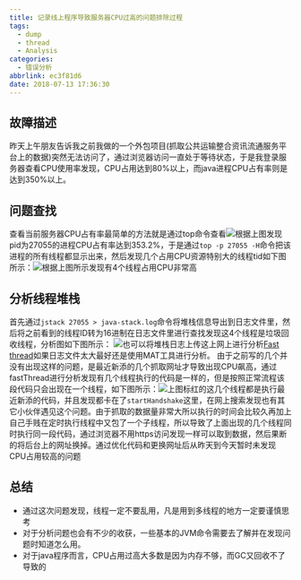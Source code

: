 ```yaml
---
title: 记录线上程序导致服务器CPU过高的问题排除过程
tags:
  - dump
  - thread
  - Analysis
categories:
  - 错误分析
abbrlink: ec3f81d6
date: 2018-07-13 17:36:30
---
```

## 故障描述
昨天上午朋友告诉我之前我做的一个外包项目(抓取公共运输整合资讯流通服务平台上的数据)突然无法访问了，通过浏览器访问一直处于等待状态，于是我登录服务器查看CPU使用率发现，CPU占用达到80%以上，而java进程CPU占有率则是达到350%以上。
## 问题查找
查看当前服务器CPU占有率最简单的方法就是通过top命令查看![](https://upload-images.jianshu.io/upload_images/13023122-5480faab09f208ab.png?imageMogr2/auto-orient/strip%7CimageView2/2/w/1240)根据上图发现pid为27055的进程CPU占有率达到353.2%，于是通过`top -p 27055 -H`命令把该进程的所有线程都显示出来，然后发现几个占用CPU资源特别大的线程tid如下图所示：![](https://upload-images.jianshu.io/upload_images/13023122-8cd16dc2bf1d1e96.png?imageMogr2/auto-orient/strip%7CimageView2/2/w/1240)根据上图所示发现有4个线程占用CPU非常高
<!--more-->
## 分析线程堆栈
首先通过`jstack 27055 > java-stack.log`命令将堆栈信息导出到日志文件里，然后将之前看到的线程ID转为16进制在日志文件里进行查找发现这4个线程是垃圾回收线程，分析图如下图所示：
![](https://upload-images.jianshu.io/upload_images/13023122-90a35033582f4d69.png?imageMogr2/auto-orient/strip%7CimageView2/2/w/1240)也可以将堆栈日志上传这上网上进行分析[Fast thread](http://heaphero.io)如果日志文件太大最好还是使用MAT工具进行分析。
由于之前写的几个并没有出现这样的问题，是最近新添的几个抓取网址才导致出现CPU飙高，通过fastThread进行分析发现有几个线程执行的代码是一样的，但是按照正常流程该段代码只会出现在一个线程，如下图所示：![](https://upload-images.jianshu.io/upload_images/13023122-c463bf338c18dc4e.png?imageMogr2/auto-orient/strip%7CimageView2/2/w/1240)上图标红的这几个线程都是执行最近新添的代码，并且发现都卡在了`startHandshake`这里，在网上搜索发现也有其它小伙伴遇见这个问题。由于抓取的数据量非常大所以执行的时间会比较久再加上自己手贱在定时执行线程中又包了一个子线程，所以导致了上面出现的几个线程同时执行同一段代码，通过浏览器不用https访问发现一样可以取到数据，然后果断的将后台上的网址换掉。通过优化代码和更换网址后从昨天到今天暂时未发现CPU占用较高的问题
## 总结
* 通过这次问题发现，线程一定不要乱用，凡是用到多线程的地方一定要谨慎思考
* 对于分析问题也会有不少的收获，一些基本的JVM命令需要去了解并在发现问题时知道怎么用。
* 对于java程序而言，CPU占用过高大多数是因为内存不够，而GC又回收不了导致的
